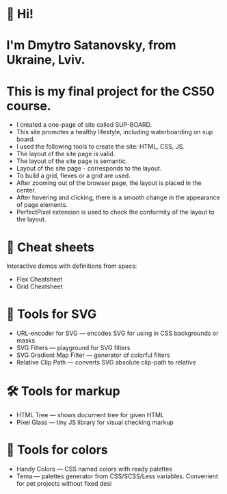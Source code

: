 # 👋 Hi!
# I'm Dmytro Satanovsky, from Ukraine, Lviv.
# This is my final project for the CS50 course.
  - I created a one-page of site called SUP-BOARD.
  - This site promotes a healthy lifestyle, including waterboarding on sup board.
  - I used the following tools to create the site: HTML, CSS, JS.
  - The layout of the site page is valid.
  - The layout of the site page is semantic.
  - Layout of the site page - corresponds to the layout.
  - To build a grid, flexes or a grid are used.
  - After zooming out of the browser page, the layout is placed in the center.
  - After hovering and clicking, there is a smooth change in the appearance of page elements.
  - PerfectPixel extension is used to check the conformity of the layout to the layout.
# 📑 Cheat sheets
Interactive demos with definitions from specs:
- Flex Cheatsheet
- Grid Cheatsheet
# 📐 Tools for SVG
- URL-encoder for SVG — encodes SVG for using in CSS backgrounds or masks
- SVG Filters — playground for SVG filters
- SVG Gradient Map Filter — generator of colorful filters
- Relative Clip Path — converts SVG absolute clip-path to relative
# 🛠 Tools for markup
- HTML Tree — shows document tree for given HTML
- Pixel Glass — tiny JS library for visual checking markup
# 🎨 Tools for colors
- Handy Colors — CSS named colors with ready palettes
- Tema — palettes generator from CSS/SCSS/Less variables. Convenient for pet projects without fixed desi
